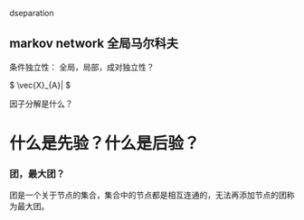 dseparation

## markov network 全局马尔科夫

条件独立性：
全局，局部，成对独立性？

$
\vec{X}_{A}|
$

因子分解是什么？

# 什么是先验？什么是后验？

### 团，最大团？

团是一个关于节点的集合，集合中的节点都是相互连通的，无法再添加节点的团称为最大团。

